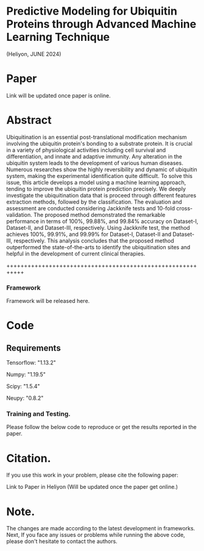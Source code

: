 # Predictive Modeling for Ubiquitin Proteins through Advanced Machine Learning Technique
(Heliyon, JUNE 2024)


# Paper
Link will be updated once paper is online.

# Abstract

Ubiquitination is an essential post-translational modification mechanism involving the ubiquitin protein's bonding to a substrate protein. It is crucial in a variety of physiological activities including cell survival and differentiation, and innate and adaptive immunity. Any alteration in the ubiquitin system leads to the development of various human diseases. Numerous researches show the highly reversibility and dynamic of ubiquitin system, making the experimental identification quite difficult. To solve this issue, this article develops a model using a machine learning approach, tending to improve the ubiquitin protein prediction precisely. We deeply investigate the
ubiquitination data that is proceed through different features extraction methods, followed by the classification. The evaluation and assessment are conducted considering Jackknife tests and 10-fold cross-validation. The proposed method demonstrated the remarkable performance in terms of 100%, 99.88%, and 99.84% accuracy on Dataset-I,
Dataset-II, and Dataset-III, respectively. Using Jackknife test, the method achieves 100%, 99.91%, and 99.99% for Dataset-I, Dataset-II and Dataset-III, respectively. This analysis concludes that the proposed method outperformed the state-of-the-arts to identify the ubiquitination sites and helpful in the development of current clinical therapies.

+++++++++++++++++++++++++++++++++++++++++++++++++++++++++++

### Framework

Framework will be released here.

# Code

## Requirements
Tensorflow: "1.13.2"

Numpy: "1.19.5"

Scipy: "1.5.4"

Neupy: "0.8.2"

### Training and Testing.

Please follow the below code to reproduce or get the results reported in the paper.



# Citation.
If you use this work in your problem, please cite the following paper:


Link to Paper in Heliyon (Will be updated once the paper get online.)




# Note.
The changes are made according to the latest development in frameworks.
Next, If you face any issues or problems while running the above code, please don't hesitate to contact the authors.



